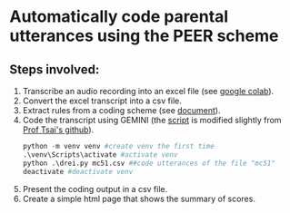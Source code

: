 # Automatically code parental utterances using the PEER scheme
## Steps involved:
1. Transcribe an audio recording into an excel file (see [google colab](https://github.com/smy1/swlab/blob/main/script/audio2xlsx.ipynb)).
2. Convert the excel transcript into a csv file.
3. Extract rules from a coding scheme (see [document](./peek.docx)).
4. Code the transcript using GEMINI (the [script](./drei.py) is modified slightly from [Prof Tsai's github](https://github.com/peculab/autogen_project/blob/main/DRai/DRai.py)).
   ```python
   python -m venv venv #create venv the first time
   .\venv\Scripts\activate #activate venv
   python .\drei.py mc51.csv ##code utterances of the file "mc51"
   deactivate #deactivate venv
   ```
5. Present the coding output in a csv file.
6. Create a simple html page that shows the summary of scores.
